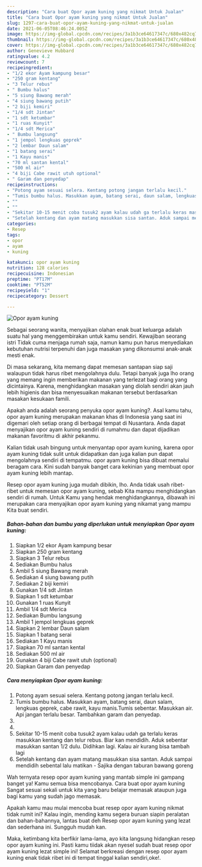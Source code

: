 ```yaml
---
description: "Cara buat Opor ayam kuning yang nikmat Untuk Jualan"
title: "Cara buat Opor ayam kuning yang nikmat Untuk Jualan"
slug: 1297-cara-buat-opor-ayam-kuning-yang-nikmat-untuk-jualan
date: 2021-06-05T08:46:24.005Z
image: https://img-global.cpcdn.com/recipes/3a1b3ce64617347c/680x482cq70/opor-ayam-kuning-foto-resep-utama.jpg
thumbnail: https://img-global.cpcdn.com/recipes/3a1b3ce64617347c/680x482cq70/opor-ayam-kuning-foto-resep-utama.jpg
cover: https://img-global.cpcdn.com/recipes/3a1b3ce64617347c/680x482cq70/opor-ayam-kuning-foto-resep-utama.jpg
author: Genevieve Hubbard
ratingvalue: 4.2
reviewcount: 7
recipeingredient:
- "1/2 ekor Ayam kampung besar"
- "250 gram kentang"
- "3 Telur rebus"
- " Bumbu halus"
- "5 siung Bawang merah"
- "4 siung bawang putih"
- "2 biji kemiri"
- "1/4 sdt Jintan"
- "1 sdt ketumbar"
- "1 ruas Kunyit"
- "1/4 sdt Merica"
- " Bumbu langsung"
- "1 jempol lengkuas geprek"
- "2 lembar Daun salam"
- "1 batang serai"
- "1 Kayu manis"
- "70 ml santan kental"
- "500 ml air"
- "4 biji Cabe rawit utuh optional"
- " Garam dan penyedap"
recipeinstructions:
- "Potong ayam sesuai selera. Kentang potong jangan terlalu kecil."
- "Tumis bumbu halus. Masukkan ayam, batang serai, daun salam, lengkuas geprek, cabe rawit, kayu manis.Tumis sebentar. Masukkan air. Api jangan terlalu besar. Tambahkan garam dan penyedap."
- ""
- ""
- "Sekitar 10-15 menit coba tusuk2 ayam kalau udah ga terlalu keras masukkan kentang dan telur rebus. Biar kan mendidih. Aduk sebentar masukkan santan 1/2 dulu. Didihkan lagi. Kalau air kurang bisa tambah lagi"
- "Setelah kentang dan ayam matang masukkan sisa santan. Aduk sampai mendidih sebental lalu matikan Sajika dengan taburan bawang goreng"
categories:
- Resep
tags:
- opor
- ayam
- kuning

katakunci: opor ayam kuning 
nutrition: 128 calories
recipecuisine: Indonesian
preptime: "PT17M"
cooktime: "PT52M"
recipeyield: "1"
recipecategory: Dessert

---
```



![Opor ayam kuning](https://img-global.cpcdn.com/recipes/3a1b3ce64617347c/680x482cq70/opor-ayam-kuning-foto-resep-utama.jpg)

Sebagai seorang wanita, menyajikan olahan enak buat keluarga adalah suatu hal yang menggembirakan untuk kamu sendiri. Kewajiban seorang istri Tidak cuma menjaga rumah saja, namun kamu pun harus menyediakan kebutuhan nutrisi terpenuhi dan juga masakan yang dikonsumsi anak-anak mesti enak.

Di masa  sekarang, kita memang dapat memesan santapan siap saji walaupun tidak harus ribet mengolahnya dulu. Tetapi banyak juga lho orang yang memang ingin memberikan makanan yang terlezat bagi orang yang dicintainya. Karena, menghidangkan masakan yang diolah sendiri akan jauh lebih higienis dan bisa menyesuaikan makanan tersebut berdasarkan masakan kesukaan famili. 



Apakah anda adalah seorang penyuka opor ayam kuning?. Asal kamu tahu, opor ayam kuning merupakan makanan khas di Indonesia yang saat ini digemari oleh setiap orang di berbagai tempat di Nusantara. Anda dapat menyajikan opor ayam kuning sendiri di rumahmu dan dapat dijadikan makanan favoritmu di akhir pekanmu.

Kalian tidak usah bingung untuk menyantap opor ayam kuning, karena opor ayam kuning tidak sulit untuk didapatkan dan juga kalian pun dapat mengolahnya sendiri di tempatmu. opor ayam kuning bisa dibuat memalui beragam cara. Kini sudah banyak banget cara kekinian yang membuat opor ayam kuning lebih mantap.

Resep opor ayam kuning juga mudah dibikin, lho. Anda tidak usah ribet-ribet untuk memesan opor ayam kuning, sebab Kita mampu menghidangkan sendiri di rumah. Untuk Kamu yang hendak menghidangkannya, dibawah ini merupakan cara menyajikan opor ayam kuning yang nikamat yang mampu Kita buat sendiri.

<!--inarticleads1-->

##### Bahan-bahan dan bumbu yang diperlukan untuk menyiapkan Opor ayam kuning:

1. Siapkan 1/2 ekor Ayam kampung besar
1. Siapkan 250 gram kentang
1. Siapkan 3 Telur rebus
1. Sediakan  Bumbu halus
1. Ambil 5 siung Bawang merah
1. Sediakan 4 siung bawang putih
1. Sediakan 2 biji kemiri
1. Gunakan 1/4 sdt Jintan
1. Siapkan 1 sdt ketumbar
1. Gunakan 1 ruas Kunyit
1. Ambil 1/4 sdt Merica
1. Sediakan  Bumbu langsung
1. Ambil 1 jempol lengkuas geprek
1. Siapkan 2 lembar Daun salam
1. Siapkan 1 batang serai
1. Sediakan 1 Kayu manis
1. Siapkan 70 ml santan kental
1. Sediakan 500 ml air
1. Gunakan 4 biji Cabe rawit utuh (optional)
1. Siapkan  Garam dan penyedap




<!--inarticleads2-->

##### Cara menyiapkan Opor ayam kuning:

1. Potong ayam sesuai selera. Kentang potong jangan terlalu kecil.
1. Tumis bumbu halus. Masukkan ayam, batang serai, daun salam, lengkuas geprek, cabe rawit, kayu manis.Tumis sebentar. Masukkan air. Api jangan terlalu besar. Tambahkan garam dan penyedap.
1. 
1. 
1. Sekitar 10-15 menit coba tusuk2 ayam kalau udah ga terlalu keras masukkan kentang dan telur rebus. Biar kan mendidih. Aduk sebentar masukkan santan 1/2 dulu. Didihkan lagi. Kalau air kurang bisa tambah lagi
1. Setelah kentang dan ayam matang masukkan sisa santan. Aduk sampai mendidih sebental lalu matikan - Sajika dengan taburan bawang goreng




Wah ternyata resep opor ayam kuning yang mantab simple ini gampang banget ya! Kamu semua bisa mencobanya. Cara buat opor ayam kuning Sangat sesuai sekali untuk kita yang baru belajar memasak ataupun juga bagi kamu yang sudah jago memasak.

Apakah kamu mau mulai mencoba buat resep opor ayam kuning nikmat tidak rumit ini? Kalau ingin, mending kamu segera buruan siapin peralatan dan bahan-bahannya, lantas buat deh Resep opor ayam kuning yang lezat dan sederhana ini. Sungguh mudah kan. 

Maka, ketimbang kita berfikir lama-lama, ayo kita langsung hidangkan resep opor ayam kuning ini. Pasti kamu tiidak akan nyesel sudah buat resep opor ayam kuning lezat simple ini! Selamat berkreasi dengan resep opor ayam kuning enak tidak ribet ini di tempat tinggal kalian sendiri,oke!.

